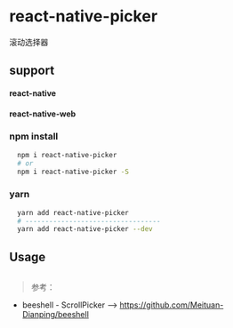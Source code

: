 # react-native-picker

滚动选择器

## support
#### react-native
#### react-native-web


### npm install
```sh
  npm i react-native-picker
  # or
  npm i react-native-picker -S
```

### yarn
```sh
  yarn add react-native-picker
  # ----------------------------------
  yarn add react-native-picker --dev
```

## Usage
```js
```

> 参考：
- beeshell - ScrollPicker -->  https://github.com/Meituan-Dianping/beeshell